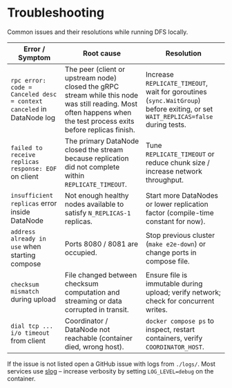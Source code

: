 # Troubleshooting

Common issues and their resolutions while running DFS locally.

| Error / Symptom | Root cause | Resolution |
|-----------------|------------|------------|
| `rpc error: code = Canceled desc = context canceled` in DataNode log | The peer (client or upstream node) closed the gRPC stream while this node was still reading. Most often happens when the test process exits before replicas finish. | Increase `REPLICATE_TIMEOUT`, wait for goroutines (`sync.WaitGroup`) before exiting, or set `WAIT_REPLICAS=false` during tests. |
| `failed to receive replicas response: EOF` on client | The primary DataNode closed the stream because replication did not complete within `REPLICATE_TIMEOUT`. | Tune `REPLICATE_TIMEOUT` or reduce chunk size / increase network throughput. |
| `insufficient replicas` error inside DataNode | Not enough healthy nodes available to satisfy `N_REPLICAS-1` replicas. | Start more DataNodes or lower replication factor (compile-time constant for now). |
| `address already in use` when starting compose | Ports 8080 / 8081 are occupied. | Stop previous cluster (`make e2e-down`) or change ports in compose file. |
| `checksum mismatch` during upload | File changed between checksum computation and streaming or data corrupted in transit. | Ensure file is immutable during upload; verify network; check for concurrent writes. |
| `dial tcp ... i/o timeout` from client | Coordinator / DataNode not reachable (container died, wrong host). | `docker compose ps` to inspect, restart containers, verify `COORDINATOR_HOST`. |

If the issue is not listed open a GitHub issue with logs from `./logs/`.  Most
services use [slog](https://pkg.go.dev/log/slog) – increase verbosity by setting
`LOG_LEVEL=debug` on the container. 